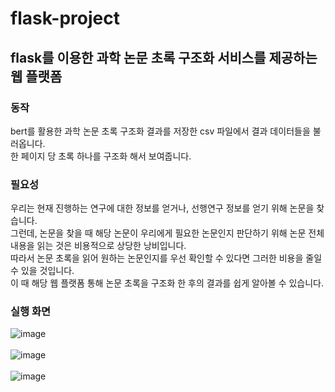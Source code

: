 # flask-project

## flask를 이용한 과학 논문 초록 구조화 서비스를 제공하는 웹 플랫폼 

### 동작
bert를 활용한 과학 논문 초록 구조화 결과를 저장한 csv 파일에서 결과 데이터들을 불러옵니다.  
한 페이지 당 초록 하나를 구조화 해서 보여줍니다.<br/>

### 필요성 
우리는 현재 진행하는 연구에 대한 정보를 얻거나, 선행연구 정보를 얻기 위해 논문을 찾습니다.   
그런데, 논문을 찾을 때 해당 논문이 우리에게 필요한 논문인지 판단하기 위해 논문 전체 내용을 읽는 것은 비용적으로 상당한 낭비입니다.   
따라서 논문 초록을 읽어 원하는 논문인지를 우선 확인할 수 있다면 그러한 비용을 줄일 수 있을 것입니다.    
이 때 해당 웹 플랫폼 통해 논문 초록을 구조화 한 후의 결과를 쉽게 알아볼 수 있습니다.

### 실행 화면
![image](https://user-images.githubusercontent.com/26339800/109657452-dd276200-7ba8-11eb-9898-5729f634758e.png)  
<br/>
![image](https://user-images.githubusercontent.com/26339800/109657567-fb8d5d80-7ba8-11eb-88d3-67c6799c3765.png)  
<br/>
![image](https://user-images.githubusercontent.com/26339800/109657642-11028780-7ba9-11eb-8f7d-771c51ee8773.png)  
